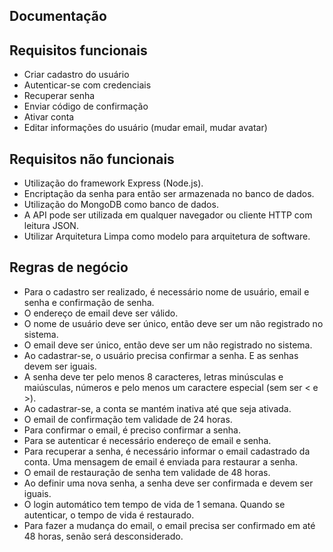 ## Documentação

## Requisitos funcionais
 + Criar cadastro do usuário
 + Autenticar-se com credenciais
 + Recuperar senha
 + Enviar código de confirmação
 + Ativar conta
 + Editar informações do usuário (mudar email, mudar avatar)

## Requisitos não funcionais
 + Utilização do framework Express (Node.js).
 + Encriptação da senha para então ser armazenada no banco de dados.
 + Utilização do MongoDB como banco de dados.
 + A API pode ser utilizada em qualquer navegador ou cliente HTTP com leitura JSON.
 + Utilizar Arquitetura Limpa como modelo para arquitetura de software.

## Regras de negócio

 + Para o cadastro ser realizado, é necessário nome de usuário, email e senha e confirmação de senha.
 + O endereço de email deve ser válido.
 + O nome de usuário deve ser único, então deve ser um não registrado no sistema.
 + O email deve ser único, então deve ser um não registrado no sistema.
 + Ao cadastrar-se, o usuário precisa confirmar a senha. E as senhas devem ser iguais.
 + A senha deve ter pelo menos 8 caracteres, letras minúsculas e maiúsculas, números e pelo menos um caractere especial (sem ser < e >).
 + Ao cadastrar-se, a conta se mantém inativa até que seja ativada.
 + O email de confirmação tem validade de 24 horas.
 + Para confirmar o email, é preciso confirmar a senha.
 + Para se autenticar é necessário endereço de email e senha.
 + Para recuperar a senha, é necessário informar o email cadastrado da conta. Uma mensagem de email é enviada para restaurar a senha.
 + O email de restauração de senha tem validade de 48 horas.
 + Ao definir uma nova senha, a senha deve ser confirmada e devem ser iguais.
 + O login automático tem tempo de vida de 1 semana. Quando se autenticar, o tempo de vida é restaurado.
 + Para fazer a mudança do email, o email precisa ser confirmado em até 48 horas, senão será desconsiderado.
